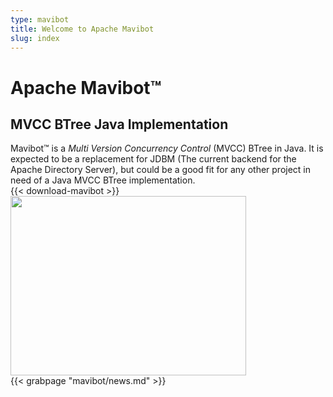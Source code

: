```yaml
---
type: mavibot
title: Welcome to Apache Mavibot
slug: index
---
```


<div class="hero clearfix">
    <div class="left">
        <h1>Apache Mavibot&trade;</h1>
        <h2>MVCC BTree Java Implementation</h2>
        <div class="description">
            Mavibot&trade; is a <em>Multi Version Concurrency Control</em> (MVCC) BTree in Java. It is expected to be a replacement for JDBM (The current backend for the  Apache Directory Server), but could be a good fit for any other project in need of a Java MVCC BTree implementation.
        </div>
        {{< download-mavibot >}}
    </div>
    <div class="right">
        <img src="../images/hero-mavibot.jpg" width="377" height="287" border="0"/>
    </div>
</div>

<div class="news">
    {{< grabpage "mavibot/news.md" >}}
</div>
